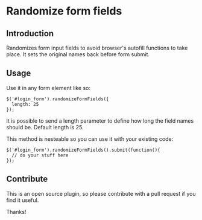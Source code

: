 # Randomize form fields

## Introduction

Randomizes form input fields to avoid browser's autofill functions to take place. It sets the original names back before form submit.

## Usage

Use it in any form element like so:

```
$('#login_form').randomizeFormFields({
  length: 25
});
```

It is possible to send a length parameter to define how long the field names should be. Default length is 25.

This method is nesteable so you can use it with your existing code:


```
$('#login_form').randomizeFormFields().submit(function(){
  // do your stuff here
});
```

## Contribute

This is an open source plugin, so please contribute with a pull request if you find it useful.

Thanks!
